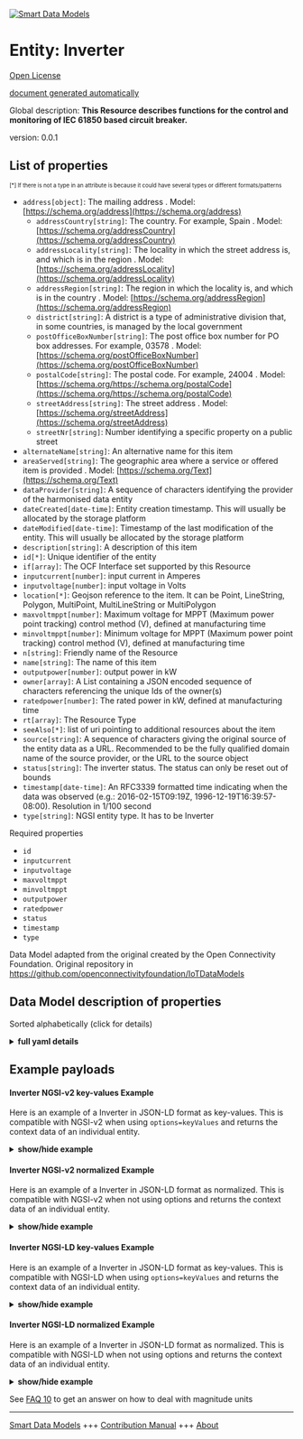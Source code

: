 <!-- 10-Header -->    
[![Smart Data Models](https://smartdatamodels.org/wp-content/uploads/2022/01/SmartDataModels_logo.png "Logo")](https://smartdatamodels.org)    
Entity: Inverter    
================<!-- /10-Header -->    
<!-- 15-License -->    
[Open License](https://github.com/smart-data-models//dataModel.OCF/blob/master/Inverter/LICENSE.md)    
[document generated automatically](https://docs.google.com/presentation/d/e/2PACX-1vTs-Ng5dIAwkg91oTTUdt8ua7woBXhPnwavZ0FxgR8BsAI_Ek3C5q97Nd94HS8KhP-r_quD4H0fgyt3/pub?start=false&loop=false&delayms=3000#slide=id.gb715ace035_0_60)    
<!-- /15-License -->    
<!-- 20-Description -->    
Global description: **This Resource describes functions for the control and monitoring of IEC 61850 based circuit breaker.**    
version: 0.0.1    
<!-- /20-Description -->    
<!-- 30-PropertiesList -->    
## List of properties    
<sup><sub>[*] If there is not a type in an attribute is because it could have several types or different formats/patterns</sub></sup>    
- `address[object]`: The mailing address  . Model: [https://schema.org/address](https://schema.org/address)	- `addressCountry[string]`: The country. For example, Spain  . Model: [https://schema.org/addressCountry](https://schema.org/addressCountry)    
	- `addressLocality[string]`: The locality in which the street address is, and which is in the region  . Model: [https://schema.org/addressLocality](https://schema.org/addressLocality)    
	- `addressRegion[string]`: The region in which the locality is, and which is in the country  . Model: [https://schema.org/addressRegion](https://schema.org/addressRegion)    
	- `district[string]`: A district is a type of administrative division that, in some countries, is managed by the local government      
	- `postOfficeBoxNumber[string]`: The post office box number for PO box addresses. For example, 03578  . Model: [https://schema.org/postOfficeBoxNumber](https://schema.org/postOfficeBoxNumber)    
	- `postalCode[string]`: The postal code. For example, 24004  . Model: [https://schema.org/https://schema.org/postalCode](https://schema.org/https://schema.org/postalCode)    
	- `streetAddress[string]`: The street address  . Model: [https://schema.org/streetAddress](https://schema.org/streetAddress)    
	- `streetNr[string]`: Number identifying a specific property on a public street      
- `alternateName[string]`: An alternative name for this item  - `areaServed[string]`: The geographic area where a service or offered item is provided  . Model: [https://schema.org/Text](https://schema.org/Text)- `dataProvider[string]`: A sequence of characters identifying the provider of the harmonised data entity  - `dateCreated[date-time]`: Entity creation timestamp. This will usually be allocated by the storage platform  - `dateModified[date-time]`: Timestamp of the last modification of the entity. This will usually be allocated by the storage platform  - `description[string]`: A description of this item  - `id[*]`: Unique identifier of the entity  - `if[array]`: The OCF Interface set supported by this Resource  - `inputcurrent[number]`: input current in Amperes  - `inputvoltage[number]`: input voltage in Volts  - `location[*]`: Geojson reference to the item. It can be Point, LineString, Polygon, MultiPoint, MultiLineString or MultiPolygon  - `maxvoltmppt[number]`: Maximum voltage for MPPT (Maximum power point tracking) control method (V), defined at manufacturing time  - `minvoltmppt[number]`: Minimum voltage for MPPT (Maximum power point tracking) control method (V), defined at manufacturing time  - `n[string]`: Friendly name of the Resource  - `name[string]`: The name of this item  - `outputpower[number]`: output power in kW  - `owner[array]`: A List containing a JSON encoded sequence of characters referencing the unique Ids of the owner(s)  - `ratedpower[number]`: The rated power in kW, defined at manufacturing time  - `rt[array]`: The Resource Type  - `seeAlso[*]`: list of uri pointing to additional resources about the item  - `source[string]`: A sequence of characters giving the original source of the entity data as a URL. Recommended to be the fully qualified domain name of the source provider, or the URL to the source object  - `status[string]`: The inverter status. The status can only be reset out of bounds  - `timestamp[date-time]`: An RFC3339 formatted time indicating when the data was observed (e.g.: 2016-02-15T09:19Z, 1996-12-19T16:39:57-08:00). Resolution in 1/100 second  - `type[string]`: NGSI entity type. It has to be Inverter  <!-- /30-PropertiesList -->    
<!-- 35-RequiredProperties -->    
Required properties    
- `id`  - `inputcurrent`  - `inputvoltage`  - `maxvoltmppt`  - `minvoltmppt`  - `outputpower`  - `ratedpower`  - `status`  - `timestamp`  - `type`  <!-- /35-RequiredProperties -->    
<!-- 40-RequiredProperties -->    
Data Model adapted from the original created by the Open Connectivity Foundation. Original repository in https://github.com/openconnectivityfoundation/IoTDataModels    
<!-- /40-RequiredProperties -->    
<!-- 50-DataModelHeader -->    
## Data Model description of properties    
Sorted alphabetically (click for details)    
<!-- /50-DataModelHeader -->    
<!-- 60-ModelYaml -->    
<details><summary><strong>full yaml details</strong></summary>      
```yaml    
Inverter:      
  description: This Resource describes functions for the control and monitoring of IEC 61850 based circuit breaker.      
  properties:      
    address:      
      description: The mailing address      
      properties:      
        addressCountry:      
          description: 'The country. For example, Spain'      
          type: string      
          x-ngsi:      
            model: https://schema.org/addressCountry      
            type: Property      
        addressLocality:      
          description: 'The locality in which the street address is, and which is in the region'      
          type: string      
          x-ngsi:      
            model: https://schema.org/addressLocality      
            type: Property      
        addressRegion:      
          description: 'The region in which the locality is, and which is in the country'      
          type: string      
          x-ngsi:      
            model: https://schema.org/addressRegion      
            type: Property      
        district:      
          description: 'A district is a type of administrative division that, in some countries, is managed by the local government'      
          type: string      
          x-ngsi:      
            type: Property      
        postOfficeBoxNumber:      
          description: 'The post office box number for PO box addresses. For example, 03578'      
          type: string      
          x-ngsi:      
            model: https://schema.org/postOfficeBoxNumber      
            type: Property      
        postalCode:      
          description: 'The postal code. For example, 24004'      
          type: string      
          x-ngsi:      
            model: https://schema.org/https://schema.org/postalCode      
            type: Property      
        streetAddress:      
          description: The street address      
          type: string      
          x-ngsi:      
            model: https://schema.org/streetAddress      
            type: Property      
        streetNr:      
          description: Number identifying a specific property on a public street      
          type: string      
          x-ngsi:      
            type: Property      
      type: object      
      x-ngsi:      
        model: https://schema.org/address      
        type: Property      
    alternateName:      
      description: An alternative name for this item      
      type: string      
      x-ngsi:      
        type: Property      
    areaServed:      
      description: The geographic area where a service or offered item is provided      
      type: string      
      x-ngsi:      
        model: https://schema.org/Text      
        type: Property      
    dataProvider:      
      description: A sequence of characters identifying the provider of the harmonised data entity      
      type: string      
      x-ngsi:      
        type: Property      
    dateCreated:      
      description: Entity creation timestamp. This will usually be allocated by the storage platform      
      format: date-time      
      type: string      
      x-ngsi:      
        type: Property      
    dateModified:      
      description: Timestamp of the last modification of the entity. This will usually be allocated by the storage platform      
      format: date-time      
      type: string      
      x-ngsi:      
        type: Property      
    description:      
      description: A description of this item      
      type: string      
      x-ngsi:      
        type: Property      
    id:      
      anyOf:      
        - description: Identifier format of any NGSI entity      
          maxLength: 256      
          minLength: 1      
          pattern: ^[\w\-\.\{\}\$\+\*\[\]`|~^@!,:\\]+$      
          type: string      
          x-ngsi:      
            type: Property      
        - description: Identifier format of any NGSI entity      
          format: uri      
          type: string      
          x-ngsi:      
            type: Property      
      description: Unique identifier of the entity      
      x-ngsi:      
        type: Property      
    if:      
      description: The OCF Interface set supported by this Resource      
      items:      
        enum:      
          - oic.if.s      
          - oic.if.baseline      
        type: string      
      minItems: 2      
      readOnly: true      
      type: array      
      uniqueItems: true      
      x-ngsi:      
        type: Property      
    inputcurrent:      
      description: input current in Amperes      
      readOnly: true      
      type: number      
      x-ngsi:      
        type: Property      
    inputvoltage:      
      description: input voltage in Volts      
      readOnly: true      
      type: number      
      x-ngsi:      
        type: Property      
    location:      
      description: 'Geojson reference to the item. It can be Point, LineString, Polygon, MultiPoint, MultiLineString or MultiPolygon'      
      oneOf:      
        - description: Geojson reference to the item. Point      
          properties:      
            bbox:      
              items:      
                type: number      
              minItems: 4      
              type: array      
            coordinates:      
              items:      
                type: number      
              minItems: 2      
              type: array      
            type:      
              enum:      
                - Point      
              type: string      
          required:      
            - type      
            - coordinates      
          title: GeoJSON Point      
          type: object      
          x-ngsi:      
            type: GeoProperty      
        - description: Geojson reference to the item. LineString      
          properties:      
            bbox:      
              items:      
                type: number      
              minItems: 4      
              type: array      
            coordinates:      
              items:      
                items:      
                  type: number      
                minItems: 2      
                type: array      
              minItems: 2      
              type: array      
            type:      
              enum:      
                - LineString      
              type: string      
          required:      
            - type      
            - coordinates      
          title: GeoJSON LineString      
          type: object      
          x-ngsi:      
            type: GeoProperty      
        - description: Geojson reference to the item. Polygon      
          properties:      
            bbox:      
              items:      
                type: number      
              minItems: 4      
              type: array      
            coordinates:      
              items:      
                items:      
                  items:      
                    type: number      
                  minItems: 2      
                  type: array      
                minItems: 4      
                type: array      
              type: array      
            type:      
              enum:      
                - Polygon      
              type: string      
          required:      
            - type      
            - coordinates      
          title: GeoJSON Polygon      
          type: object      
          x-ngsi:      
            type: GeoProperty      
        - description: Geojson reference to the item. MultiPoint      
          properties:      
            bbox:      
              items:      
                type: number      
              minItems: 4      
              type: array      
            coordinates:      
              items:      
                items:      
                  type: number      
                minItems: 2      
                type: array      
              type: array      
            type:      
              enum:      
                - MultiPoint      
              type: string      
          required:      
            - type      
            - coordinates      
          title: GeoJSON MultiPoint      
          type: object      
          x-ngsi:      
            type: GeoProperty      
        - description: Geojson reference to the item. MultiLineString      
          properties:      
            bbox:      
              items:      
                type: number      
              minItems: 4      
              type: array      
            coordinates:      
              items:      
                items:      
                  items:      
                    type: number      
                  minItems: 2      
                  type: array      
                minItems: 2      
                type: array      
              type: array      
            type:      
              enum:      
                - MultiLineString      
              type: string      
          required:      
            - type      
            - coordinates      
          title: GeoJSON MultiLineString      
          type: object      
          x-ngsi:      
            type: GeoProperty      
        - description: Geojson reference to the item. MultiLineString      
          properties:      
            bbox:      
              items:      
                type: number      
              minItems: 4      
              type: array      
            coordinates:      
              items:      
                items:      
                  items:      
                    items:      
                      type: number      
                    minItems: 2      
                    type: array      
                  minItems: 4      
                  type: array      
                type: array      
              type: array      
            type:      
              enum:      
                - MultiPolygon      
              type: string      
          required:      
            - type      
            - coordinates      
          title: GeoJSON MultiPolygon      
          type: object      
          x-ngsi:      
            type: GeoProperty      
      x-ngsi:      
        type: GeoProperty      
    maxvoltmppt:      
      description: 'Maximum voltage for MPPT (Maximum power point tracking) control method (V), defined at manufacturing time'      
      readOnly: true      
      type: number      
      x-ngsi:      
        type: Property      
    minvoltmppt:      
      description: 'Minimum voltage for MPPT (Maximum power point tracking) control method (V), defined at manufacturing time'      
      readOnly: true      
      type: number      
      x-ngsi:      
        type: Property      
    n:      
      description: Friendly name of the Resource      
      maxLength: 64      
      readOnly: true      
      type: string      
      x-ngsi:      
        type: Property      
    name:      
      description: The name of this item      
      type: string      
      x-ngsi:      
        type: Property      
    outputpower:      
      description: output power in kW      
      readOnly: true      
      type: number      
      x-ngsi:      
        type: Property      
    owner:      
      description: A List containing a JSON encoded sequence of characters referencing the unique Ids of the owner(s)      
      items:      
        anyOf:      
          - description: Identifier format of any NGSI entity      
            maxLength: 256      
            minLength: 1      
            pattern: ^[\w\-\.\{\}\$\+\*\[\]`|~^@!,:\\]+$      
            type: string      
            x-ngsi:      
              type: Property      
          - description: Identifier format of any NGSI entity      
            format: uri      
            type: string      
            x-ngsi:      
              type: Property      
        description: Unique identifier of the entity      
        x-ngsi:      
          type: Property      
      type: array      
      x-ngsi:      
        type: Property      
    ratedpower:      
      description: 'The rated power in kW, defined at manufacturing time'      
      readOnly: true      
      type: number      
      x-ngsi:      
        type: Property      
    rt:      
      description: The Resource Type      
      items:      
        enum:      
          - oic.r.inverter      
        maxLength: 64      
        type: string      
      minItems: 1      
      readOnly: true      
      type: array      
      uniqueItems: true      
      x-ngsi:      
        type: Property      
    seeAlso:      
      description: list of uri pointing to additional resources about the item      
      oneOf:      
        - items:      
            format: uri      
            type: string      
          minItems: 1      
          type: array      
        - format: uri      
          type: string      
      x-ngsi:      
        type: Property      
    source:      
      description: 'A sequence of characters giving the original source of the entity data as a URL. Recommended to be the fully qualified domain name of the source provider, or the URL to the source object'      
      type: string      
      x-ngsi:      
        type: Property      
    status:      
      description: The inverter status. The status can only be reset out of bounds      
      enum:      
        - on      
        - off      
        - trip      
      readOnly: true      
      type: string      
      x-ngsi:      
        type: Property      
    timestamp:      
      description: 'An RFC3339 formatted time indicating when the data was observed (e.g.: 2016-02-15T09:19Z, 1996-12-19T16:39:57-08:00). Resolution in 1/100 second'      
      format: date-time      
      readOnly: true      
      type: string      
      x-ngsi:      
        type: Property      
    type:      
      description: NGSI entity type. It has to be Inverter      
      enum:      
        - Inverter      
      type: string      
      x-ngsi:      
        type: Property      
  required:      
    - status      
    - ratedpower      
    - minvoltmppt      
    - maxvoltmppt      
    - inputvoltage      
    - inputcurrent      
    - outputpower      
    - timestamp      
    - id      
    - type      
  type: object      
  x-derived-from: https://raw.githubusercontent.com/openconnectivityfoundation/IoTDataModels/master/InverterResURI.swagger.json      
  x-disclaimer: 'Redistribution and use in source and binary forms, with or without modification, are permitted  provided that the license conditions are met. Copyleft (c) 2022 Contributors to Smart Data Models Program'      
  x-license-url: https://github.com/smart-data-models/dataModel.OCF/blob/master/Inverter/LICENSE.md      
  x-model-schema: https://smart-data-models.github.io/dataModel.OCF/Inverter/schema.json      
  x-model-tags: OCF      
  x-version: 0.0.1      
```    
</details>      
<!-- /60-ModelYaml -->    
<!-- 70-MiddleNotes -->    
<!-- /70-MiddleNotes -->    
<!-- 80-Examples -->    
## Example payloads      
#### Inverter NGSI-v2 key-values Example      
Here is an example of a Inverter in JSON-LD format as key-values. This is compatible with NGSI-v2 when  using `options=keyValues` and returns the context data of an individual entity.    
<details><summary><strong>show/hide example</strong></summary>      
```json  
{  
  "id": "urn:ngsi-ld:Inverter:id:FBOE:61943307",  
  "dateCreated": "2017-08-27T05:59:39Z",  
  "dateModified": "2010-01-04T16:24:41Z",  
  "source": "Partner remember share structure Mrs. Get again official race.",  
  "name": "Join approach reality worry away simple. Goal where memory",  
  "alternateName": "Always whatever without huge. Culture capital Republican wife. Education offer score material court.",  
  "description": "Recognize m",  
  "dataProvider": "Third free and institution with house base fine. Win public discover argue market.",  
  "owner": [  
    "urn:ngsi-ld:Inverter:items:TVRM:86781171",  
    "urn:ngsi-ld:Inverter:items:WZYG:44884108"  
  ],  
  "seeAlso": [  
    "urn:ngsi-ld:Inverter:items:GRNR:13478925"  
  ],  
  "location": {  
    "type": "Point",  
    "coordinates": [  
      -18.0500775,  
      -100.852308  
    ]  
  },  
  "address": {  
    "streetAddress": "Kind economy stand",  
    "addressLocality": "Recently audience sure her care informat",  
    "addressRegion": "Year stand stuff risk. Realize knowledge subject admit we successful. Former expect travel beyond.",  
    "addressCountry": "Phone space special parent page since bank. Conference list career sout",  
    "postalCode": "Race condition thought never none",  
    "postOfficeBoxNumber": "Society senior measure. Throughout program until memory design glass through.",  
    "streetNr": "Wall production your meet rather. Subject he animal today.",  
    "district": "Once protect throughout line take many future effect. Team without woul"  
  },  
  "areaServed": "Product hundred key TV wrong.",  
  "rt": [  
    "oic.r.inverter"  
  ],  
  "status": "on",  
  "ratedpower": 284.8,  
  "minvoltmppt": 676.9,  
  "maxvoltmppt": 707.0,  
  "inputvoltage": 180.4,  
  "inputcurrent": 981.9,  
  "outputpower": 643.1,  
  "timestamp": "1980-10-25T16:17:04Z",  
  "n": "Black research ",  
  "if": [  
    "oic.if.baseline",  
    "oic.if.s"  
  ],  
  "type": "Inverter"  
}  
```  
</details>    
#### Inverter NGSI-v2 normalized Example      
Here is an example of a Inverter in JSON-LD format as normalized. This is compatible with NGSI-v2 when not using options and returns the context data of an individual entity.    
<details><summary><strong>show/hide example</strong></summary>      
```json  
{  
  "id": "urn:ngsi-ld:Inverter:id:FBOE:61943307",  
  "dateCreated": {  
    "type": "DateTime",  
    "value": "2017-08-27T05:59:39Z"  
  },  
  "dateModified": {  
    "type": "DateTime",  
    "value": "2010-01-04T16:24:41Z"  
  },  
  "source": {  
    "type": "Text",  
    "value": "Partner remember share structure Mrs. Get again official race."  
  },  
  "name": {  
    "type": "Text",  
    "value": "Join approach reality worry away simple. Goal where memory"  
  },  
  "alternateName": {  
    "type": "Text",  
    "value": "Always whatever without huge. Culture capital Republican wife. Education offer score material court."  
  },  
  "description": {  
    "type": "Text",  
    "value": "Recognize m"  
  },  
  "dataProvider": {  
    "type": "Text",  
    "value": "Third free and institution with house base fine. Win public discover argue market."  
  },  
  "owner": {  
    "type": "StructuredValue",  
    "value": [  
      "urn:ngsi-ld:Inverter:items:TVRM:86781171",  
      "urn:ngsi-ld:Inverter:items:WZYG:44884108"  
    ]  
  },  
  "seeAlso": {  
    "type": "StructuredValue",  
    "value": [  
      "urn:ngsi-ld:Inverter:items:GRNR:13478925"  
    ]  
  },  
  "location": {  
    "type": "geo:json",  
    "value": {  
      "type": "Point",  
      "coordinates": [  
        -18.0500775,  
        -100.852308  
      ]  
    }  
  },  
  "address": {  
    "type": "StructuredValue",  
    "value": {  
      "streetAddress": "Kind economy stand",  
      "addressLocality": "Recently audience sure her care informat",  
      "addressRegion": "Year stand stuff risk. Realize knowledge subject admit we successful. Former expect travel beyond.",  
      "addressCountry": "Phone space special parent page since bank. Conference list career sout",  
      "postalCode": "Race condition thought never none",  
      "postOfficeBoxNumber": "Society senior measure. Throughout program until memory design glass through.",  
      "streetNr": "Wall production your meet rather. Subject he animal today.",  
      "district": "Once protect throughout line take many future effect. Team without woul"  
    }  
  },  
  "areaServed": {  
    "type": "Text",  
    "value": "Product hundred key TV wrong."  
  },  
  "rt": {  
    "type": "StructuredValue",  
    "value": [  
      "oic.r.inverter"  
    ]  
  },  
  "status": {  
    "type": "Text",  
    "value": "on"  
  },  
  "ratedpower": {  
    "type": "Number",  
    "value": 284.8  
  },  
  "minvoltmppt": {  
    "type": "Number",  
    "value": 676.9  
  },  
  "maxvoltmppt": {  
    "type": "Number",  
    "value": 707.0  
  },  
  "inputvoltage": {  
    "type": "Number",  
    "value": 180.4  
  },  
  "inputcurrent": {  
    "type": "Number",  
    "value": 981.9  
  },  
  "outputpower": {  
    "type": "Number",  
    "value": 643.1  
  },  
  "timestamp": {  
    "type": "DateTime",  
    "value": "1980-10-25T16:17:04Z"  
  },  
  "n": {  
    "type": "Text",  
    "value": "Black research "  
  },  
  "if": {  
    "type": "StructuredValue",  
    "value": [  
      "oic.if.baseline",  
      "oic.if.s"  
    ]  
  },  
  "type": "Inverter"  
}  
```  
</details>    
#### Inverter NGSI-LD key-values Example      
Here is an example of a Inverter in JSON-LD format as key-values. This is compatible with NGSI-LD when  using `options=keyValues` and returns the context data of an individual entity.    
<details><summary><strong>show/hide example</strong></summary>      
```json  
{  
  "id": "urn:ngsi-ld:Inverter:id:FBOE:61943307",  
  "dateCreated": "2017-08-27T05:59:39Z",  
  "dateModified": "2010-01-04T16:24:41Z",  
  "source": "Partner remember share structure Mrs. Get again official race.",  
  "name": "Join approach reality worry away simple. Goal where memory",  
  "alternateName": "Always whatever without huge. Culture capital Republican wife. Education offer score material court.",  
  "description": "Recognize m",  
  "dataProvider": "Third free and institution with house base fine. Win public discover argue market.",  
  "owner": [  
    "urn:ngsi-ld:Inverter:items:TVRM:86781171",  
    "urn:ngsi-ld:Inverter:items:WZYG:44884108"  
  ],  
  "seeAlso": [  
    "urn:ngsi-ld:Inverter:items:GRNR:13478925"  
  ],  
  "location": {  
    "type": "Point",  
    "coordinates": [  
      -18.0500775,  
      -100.852308  
    ]  
  },  
  "address": {  
    "streetAddress": "Kind economy stand",  
    "addressLocality": "Recently audience sure her care informat",  
    "addressRegion": "Year stand stuff risk. Realize knowledge subject admit we successful. Former expect travel beyond.",  
    "addressCountry": "Phone space special parent page since bank. Conference list career sout",  
    "postalCode": "Race condition thought never none",  
    "postOfficeBoxNumber": "Society senior measure. Throughout program until memory design glass through.",  
    "streetNr": "Wall production your meet rather. Subject he animal today.",  
    "district": "Once protect throughout line take many future effect. Team without woul"  
  },  
  "areaServed": "Product hundred key TV wrong.",  
  "rt": [  
    "oic.r.inverter"  
  ],  
  "status": "on",  
  "ratedpower": 284.8,  
  "minvoltmppt": 676.9,  
  "maxvoltmppt": 707.0,  
  "inputvoltage": 180.4,  
  "inputcurrent": 981.9,  
  "outputpower": 643.1,  
  "timestamp": "1980-10-25T16:17:04Z",  
  "n": "Black research ",  
  "if": [  
    "oic.if.baseline",  
    "oic.if.s"  
  ],  
  "type": "Inverter",  
  "@context": [  
    "https://smartdatamodels.org/context.jsonld"  
  ]  
}  
```  
</details>    
#### Inverter NGSI-LD normalized Example      
Here is an example of a Inverter in JSON-LD format as normalized. This is compatible with NGSI-LD when not using options and returns the context data of an individual entity.    
<details><summary><strong>show/hide example</strong></summary>      
```json  
{  
    "id": "urn:ngsi-ld:Inverter:id:FBOE:61943307",  
    "dateCreated": {  
        "type": "Property",  
        "value": {  
            "@type": "DateTime",  
            "@value": "2017-08-27T05:59:39Z"  
        }  
    },  
    "dateModified": {  
        "type": "Property",  
        "value": {  
            "@type": "DateTime",  
            "@value": "2010-01-04T16:24:41Z"  
        }  
    },  
    "source": {  
        "type": "Property",  
        "value": "Partner remember share structure Mrs. Get again official race."  
    },  
    "name": {  
        "type": "Property",  
        "value": "Join approach reality worry away simple. Goal where memory"  
    },  
    "alternateName": {  
        "type": "Property",  
        "value": "Always whatever without huge. Culture capital Republican wife. Education offer score material court."  
    },  
    "description": {  
        "type": "Property",  
        "value": "Recognize m"  
    },  
    "dataProvider": {  
        "type": "Property",  
        "value": "Third free and institution with house base fine. Win public discover argue market."  
    },  
    "owner": {  
        "type": "Property",  
        "value": [  
            "urn:ngsi-ld:Inverter:items:TVRM:86781171",  
            "urn:ngsi-ld:Inverter:items:WZYG:44884108"  
        ]  
    },  
    "seeAlso": {  
        "type": "Property",  
        "value": [  
            "urn:ngsi-ld:Inverter:items:GRNR:13478925"  
        ]  
    },  
    "location": {  
        "type": "GeoProperty",  
        "value": {  
            "type": "Point",  
            "coordinates": [  
                -18.0500775,  
                -100.852308  
            ]  
        }  
    },  
    "address": {  
        "type": "Property",  
        "value": {  
            "streetAddress": "Kind economy stand",  
            "addressLocality": "Recently audience sure her care informat",  
            "addressRegion": "Year stand stuff risk. Realize knowledge subject admit we successful. Former expect travel beyond.",  
            "addressCountry": "Phone space special parent page since bank. Conference list career sout",  
            "postalCode": "Race condition thought never none",  
            "postOfficeBoxNumber": "Society senior measure. Throughout program until memory design glass through.",  
            "streetNr": "Wall production your meet rather. Subject he animal today.",  
            "district": "Once protect throughout line take many future effect. Team without woul"  
        }  
    },  
    "areaServed": {  
        "type": "Property",  
        "value": "Product hundred key TV wrong."  
    },  
    "rt": {  
        "type": "Property",  
        "value": [  
            "oic.r.inverter"  
        ]  
    },  
    "status": {  
        "type": "Property",  
        "value": "on"  
    },  
    "ratedpower": {  
        "type": "Property",  
        "value": 284.8  
    },  
    "minvoltmppt": {  
        "type": "Property",  
        "value": 676.9  
    },  
    "maxvoltmppt": {  
        "type": "Property",  
        "value": 707.0  
    },  
    "inputvoltage": {  
        "type": "Property",  
        "value": 180.4  
    },  
    "inputcurrent": {  
        "type": "Property",  
        "value": 981.9  
    },  
    "outputpower": {  
        "type": "Property",  
        "value": 643.1  
    },  
    "timestamp": {  
        "type": "Property",  
        "value": {  
            "@type": "DateTime",  
            "@value": "1980-10-25T16:17:04Z"  
        }  
    },  
    "n": {  
        "type": "Property",  
        "value": "Black research "  
    },  
    "if": {  
        "type": "Property",  
        "value": [  
            "oic.if.baseline",  
            "oic.if.s"  
        ]  
    },  
    "type": "Inverter",  
    "@context": [  
        "https://smartdatamodels.org/context.jsonld"  
    ]  
}  
```  
</details><!-- /80-Examples -->    
<!-- 90-FooterNotes -->    
<!-- /90-FooterNotes -->    
<!-- 95-Units -->    
See [FAQ 10](https://smartdatamodels.org/index.php/faqs/) to get an answer on how to deal with magnitude units    
<!-- /95-Units -->    
<!-- 97-LastFooter -->    
---    
[Smart Data Models](https://smartdatamodels.org) +++ [Contribution Manual](https://bit.ly/contribution_manual) +++ [About](https://bit.ly/Introduction_SDM)<!-- /97-LastFooter -->    
